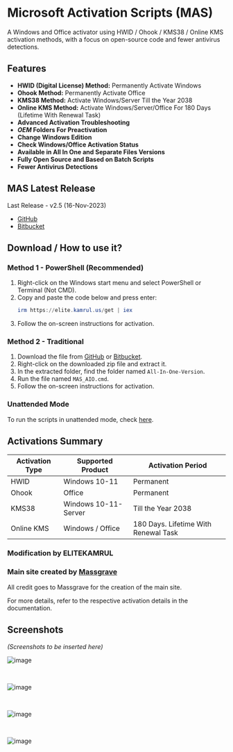 # Microsoft Activation Scripts (MAS)

A Windows and Office activator using HWID / Ohook / KMS38 / Online KMS activation methods, with a focus on open-source code and fewer antivirus detections.

## Features
- **HWID (Digital License) Method:** Permanently Activate Windows
- **Ohook Method:** Permanently Activate Office
- **KMS38 Method:** Activate Windows/Server Till the Year 2038
- **Online KMS Method:** Activate Windows/Server/Office For 180 Days (Lifetime With Renewal Task)
- **Advanced Activation Troubleshooting**
- **$OEM$ Folders For Preactivation**
- **Change Windows Edition**
- **Check Windows/Office Activation Status**
- **Available in All In One and Separate Files Versions**
- **Fully Open Source and Based on Batch Scripts**
- **Fewer Antivirus Detections**

## MAS Latest Release
Last Release - v2.5 (16-Nov-2023)
- [GitHub](https://github.com/massgravel/Microsoft-Activation-Scripts)
- [Bitbucket](https://bitbucket.org/WindowsAddict/microsoft-activation-scripts)

## Download / How to use it?
### Method 1 - PowerShell (Recommended)
1. Right-click on the Windows start menu and select PowerShell or Terminal (Not CMD).
2. Copy and paste the code below and press enter:
    ```powershell
    irm https://elite.kamrul.us/get | iex
    ```
3. Follow the on-screen instructions for activation.

### Method 2 - Traditional
1. Download the file from [GitHub](https://github.com/massgravel/Microsoft-Activation-Scripts/archive/refs/heads/master.zip) or [Bitbucket](https://bitbucket.org/WindowsAddict/microsoft-activation-scripts/get/master.zip).
2. Right-click on the downloaded zip file and extract it.
3. In the extracted folder, find the folder named `All-In-One-Version`.
4. Run the file named `MAS_AIO.cmd`.
5. Follow the on-screen instructions for activation.

### Unattended Mode
To run the scripts in unattended mode, check [here](https://massgrave.dev/unsupported_products_activation.html).

## Activations Summary
| Activation Type | Supported Product | Activation Period |
| --- | --- | --- |
| HWID | Windows 10-11 | Permanent |
| Ohook | Office | Permanent |
| KMS38 | Windows 10-11-Server | Till the Year 2038 |
| Online KMS | Windows / Office | 180 Days. Lifetime With Renewal Task |


### Modification by ELITEKAMRUL

### Main site created by [Massgrave](https://massgrave.dev/)
All credit goes to Massgrave for the creation of the main site.

For more details, refer to the respective activation details in the documentation.

## Screenshots
*(Screenshots to be inserted here)*

![image](https://github.com/kamrullab/MAS/assets/128359757/0d1bfe80-8338-4ef0-b110-2d7b69576014)

<br>

![image](https://github.com/kamrullab/MAS/assets/128359757/f5aad884-a250-4502-847e-aca96eb3f229)

<br>

![image](https://github.com/kamrullab/MAS/assets/128359757/2a494b71-3bf2-40a3-a2ce-677a1770cea6)

<br>

![image](https://github.com/kamrullab/MAS/assets/128359757/bc4a3437-0468-4c4a-82fc-a89bf0fbe890)

<br>


